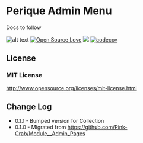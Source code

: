 # Perique Admin Menu

Docs to follow

![alt text](https://img.shields.io/badge/Current_Version-0.1.1-green.svg?style=flat " ") 
[![Open Source Love](https://badges.frapsoft.com/os/mit/mit.svg?v=102)](https://github.com/ellerbrock/open-source-badge/)
![](https://github.com/Pink-Crab/Perique_Admin_Menu/workflows/GitHub_CI/badge.svg " ")
[![codecov](https://codecov.io/gh/Pink-Crab/Perique_Admin_Menu/branch/master/graph/badge.svg)](https://codecov.io/gh/Pink-Crab/Perique_Admin_Menu)

 

## License ##

### MIT License ###

http://www.opensource.org/licenses/mit-license.html 

## Change Log ##
* 0.1.1 - Bumped version for Collection
* 0.1.0 - Migrated from https://github.com/Pink-Crab/Module__Admin_Pages
